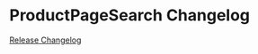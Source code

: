 # ProductPageSearch Changelog

[Release Changelog](https://github.com/spryker/product-page-search/releases)
